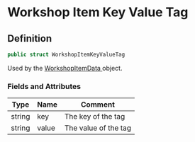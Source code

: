 # Workshop Item Key Value Tag

## Definition

```csharp
public struct WorkshopItemKeyValueTag
```

Used by the [WorkshopItemData ](workshop-item-data.md)object.

### Fields and Attributes

| Type   | Name  | Comment              |
| ------ | ----- | -------------------- |
| string | key   | The key of the tag   |
| string | value | The value of the tag |

